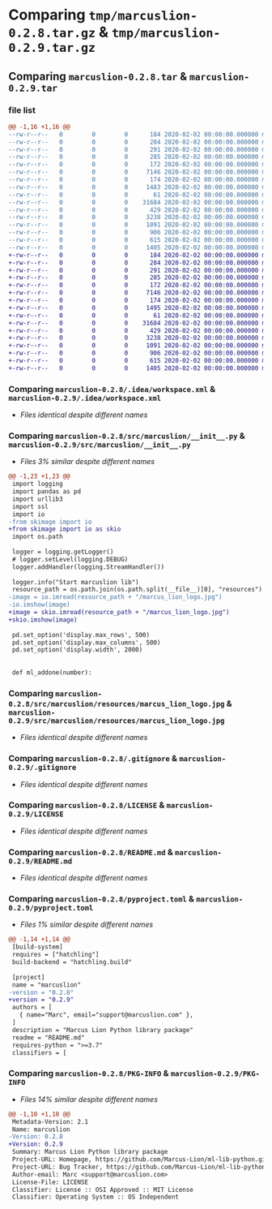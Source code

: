 # Comparing `tmp/marcuslion-0.2.8.tar.gz` & `tmp/marcuslion-0.2.9.tar.gz`

## Comparing `marcuslion-0.2.8.tar` & `marcuslion-0.2.9.tar`

### file list

```diff
@@ -1,16 +1,16 @@
--rw-r--r--   0        0        0      184 2020-02-02 00:00:00.000000 marcuslion-0.2.8/.idea/.gitignore
--rw-r--r--   0        0        0      284 2020-02-02 00:00:00.000000 marcuslion-0.2.8/.idea/misc.xml
--rw-r--r--   0        0        0      291 2020-02-02 00:00:00.000000 marcuslion-0.2.8/.idea/ml-lib-python.iml
--rw-r--r--   0        0        0      285 2020-02-02 00:00:00.000000 marcuslion-0.2.8/.idea/modules.xml
--rw-r--r--   0        0        0      172 2020-02-02 00:00:00.000000 marcuslion-0.2.8/.idea/vcs.xml
--rw-r--r--   0        0        0     7146 2020-02-02 00:00:00.000000 marcuslion-0.2.8/.idea/workspace.xml
--rw-r--r--   0        0        0      174 2020-02-02 00:00:00.000000 marcuslion-0.2.8/.idea/inspectionProfiles/profiles_settings.xml
--rw-r--r--   0        0        0     1483 2020-02-02 00:00:00.000000 marcuslion-0.2.8/src/marcuslion/__init__.py
--rw-r--r--   0        0        0       61 2020-02-02 00:00:00.000000 marcuslion-0.2.8/src/marcuslion/marcuslion.py
--rw-r--r--   0        0        0    31684 2020-02-02 00:00:00.000000 marcuslion-0.2.8/src/marcuslion/resources/marcus_lion_logo.jpg
--rw-r--r--   0        0        0      429 2020-02-02 00:00:00.000000 marcuslion-0.2.8/tests/ml_lib_test.py
--rw-r--r--   0        0        0     3238 2020-02-02 00:00:00.000000 marcuslion-0.2.8/.gitignore
--rw-r--r--   0        0        0     1091 2020-02-02 00:00:00.000000 marcuslion-0.2.8/LICENSE
--rw-r--r--   0        0        0      906 2020-02-02 00:00:00.000000 marcuslion-0.2.8/README.md
--rw-r--r--   0        0        0      615 2020-02-02 00:00:00.000000 marcuslion-0.2.8/pyproject.toml
--rw-r--r--   0        0        0     1405 2020-02-02 00:00:00.000000 marcuslion-0.2.8/PKG-INFO
+-rw-r--r--   0        0        0      184 2020-02-02 00:00:00.000000 marcuslion-0.2.9/.idea/.gitignore
+-rw-r--r--   0        0        0      284 2020-02-02 00:00:00.000000 marcuslion-0.2.9/.idea/misc.xml
+-rw-r--r--   0        0        0      291 2020-02-02 00:00:00.000000 marcuslion-0.2.9/.idea/ml-lib-python.iml
+-rw-r--r--   0        0        0      285 2020-02-02 00:00:00.000000 marcuslion-0.2.9/.idea/modules.xml
+-rw-r--r--   0        0        0      172 2020-02-02 00:00:00.000000 marcuslion-0.2.9/.idea/vcs.xml
+-rw-r--r--   0        0        0     7146 2020-02-02 00:00:00.000000 marcuslion-0.2.9/.idea/workspace.xml
+-rw-r--r--   0        0        0      174 2020-02-02 00:00:00.000000 marcuslion-0.2.9/.idea/inspectionProfiles/profiles_settings.xml
+-rw-r--r--   0        0        0     1495 2020-02-02 00:00:00.000000 marcuslion-0.2.9/src/marcuslion/__init__.py
+-rw-r--r--   0        0        0       61 2020-02-02 00:00:00.000000 marcuslion-0.2.9/src/marcuslion/marcuslion.py
+-rw-r--r--   0        0        0    31684 2020-02-02 00:00:00.000000 marcuslion-0.2.9/src/marcuslion/resources/marcus_lion_logo.jpg
+-rw-r--r--   0        0        0      429 2020-02-02 00:00:00.000000 marcuslion-0.2.9/tests/ml_lib_test.py
+-rw-r--r--   0        0        0     3238 2020-02-02 00:00:00.000000 marcuslion-0.2.9/.gitignore
+-rw-r--r--   0        0        0     1091 2020-02-02 00:00:00.000000 marcuslion-0.2.9/LICENSE
+-rw-r--r--   0        0        0      906 2020-02-02 00:00:00.000000 marcuslion-0.2.9/README.md
+-rw-r--r--   0        0        0      615 2020-02-02 00:00:00.000000 marcuslion-0.2.9/pyproject.toml
+-rw-r--r--   0        0        0     1405 2020-02-02 00:00:00.000000 marcuslion-0.2.9/PKG-INFO
```

### Comparing `marcuslion-0.2.8/.idea/workspace.xml` & `marcuslion-0.2.9/.idea/workspace.xml`

 * *Files identical despite different names*

### Comparing `marcuslion-0.2.8/src/marcuslion/__init__.py` & `marcuslion-0.2.9/src/marcuslion/__init__.py`

 * *Files 3% similar despite different names*

```diff
@@ -1,23 +1,23 @@
 import logging
 import pandas as pd
 import urllib3
 import ssl
 import io
-from skimage import io
+from skimage import io as skio
 import os.path
 
 logger = logging.getLogger()
 # logger.setLevel(logging.DEBUG)
 logger.addHandler(logging.StreamHandler())
 
 logger.info("Start marcuslion lib")
 resource_path = os.path.join(os.path.split(__file__)[0], "resources")
-image = io.imread(resource_path + "/marcus_lion_logo.jpg")
-io.imshow(image)
+image = skio.imread(resource_path + "/marcus_lion_logo.jpg")
+skio.imshow(image)
 
 pd.set_option('display.max_rows', 500)
 pd.set_option('display.max_columns', 500)
 pd.set_option('display.width', 2000)
 
 
 def ml_addone(number):
```

### Comparing `marcuslion-0.2.8/src/marcuslion/resources/marcus_lion_logo.jpg` & `marcuslion-0.2.9/src/marcuslion/resources/marcus_lion_logo.jpg`

 * *Files identical despite different names*

### Comparing `marcuslion-0.2.8/.gitignore` & `marcuslion-0.2.9/.gitignore`

 * *Files identical despite different names*

### Comparing `marcuslion-0.2.8/LICENSE` & `marcuslion-0.2.9/LICENSE`

 * *Files identical despite different names*

### Comparing `marcuslion-0.2.8/README.md` & `marcuslion-0.2.9/README.md`

 * *Files identical despite different names*

### Comparing `marcuslion-0.2.8/pyproject.toml` & `marcuslion-0.2.9/pyproject.toml`

 * *Files 1% similar despite different names*

```diff
@@ -1,14 +1,14 @@
 [build-system]
 requires = ["hatchling"]
 build-backend = "hatchling.build"
 
 [project]
 name = "marcuslion"
-version = "0.2.8"
+version = "0.2.9"
 authors = [
   { name="Marc", email="support@marcuslion.com" },
 ]
 description = "Marcus Lion Python library package"
 readme = "README.md"
 requires-python = ">=3.7"
 classifiers = [
```

### Comparing `marcuslion-0.2.8/PKG-INFO` & `marcuslion-0.2.9/PKG-INFO`

 * *Files 14% similar despite different names*

```diff
@@ -1,10 +1,10 @@
 Metadata-Version: 2.1
 Name: marcuslion
-Version: 0.2.8
+Version: 0.2.9
 Summary: Marcus Lion Python library package
 Project-URL: Homepage, https://github.com/Marcus-Lion/ml-lib-python.git
 Project-URL: Bug Tracker, https://github.com/Marcus-Lion/ml-lib-python.git/issues
 Author-email: Marc <support@marcuslion.com>
 License-File: LICENSE
 Classifier: License :: OSI Approved :: MIT License
 Classifier: Operating System :: OS Independent
```

